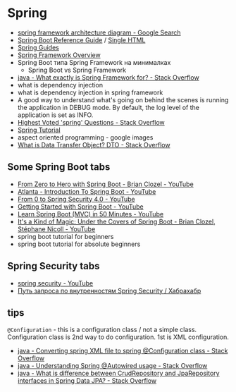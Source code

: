 # Spring
- [spring framework architecture diagram - Google Search](https://www.google.ru/search?newwindow=1&dcr=0&tbs=imgo%3A1&tbm=isch&sa=1&ei=7IRfWsmVMuee6ATAprfoDg&q=spring+framework+architecture+diagram&oq=spring+framework+&gs_l=psy-ab.1.0.0i67k1j0l9.921.921.0.1640.1.1.0.0.0.0.97.97.1.1.0....0...1c.1.64.psy-ab..0.1.97....0.jZhwOdSh41c)
- [Spring Boot Reference Guide](https://docs.spring.io/spring-boot/docs/current/reference/html/) / [Single HTML](https://docs.spring.io/spring-boot/docs/current/reference/htmlsingle/)
- [Spring Guides](https://spring.io/guides)
- [Spring Framework Overview](https://docs.spring.io/spring/docs/current/spring-framework-reference/overview.html#getting-started)
- Spring Boot типа Spring Framework на минималках
    - Spring Boot vs Spring Framework
- [java - What exactly is Spring Framework for? - Stack Overflow](https://stackoverflow.com/questions/1061717/what-exactly-is-spring-framework-for)
- what is dependency injection
- what is dependency injection in spring framework
- A good way to understand what's going on behind the scenes is running the application in DEBUG mode. By default, the log level of the application is set as INFO.
- [Highest Voted 'spring' Questions - Stack Overflow](https://stackoverflow.com/questions/tagged/spring)
- [Spring Tutorial](https://www.tutorialspoint.com/spring/index.htm)
- aspect oriented programming - google images
- [What is Data Transfer Object? DTO - Stack Overflow](https://stackoverflow.com/questions/1051182/what-is-data-transfer-object#1058186)

## Some Spring Boot tabs 
- [From Zero to Hero with Spring Boot - Brian Clozel - YouTube](https://www.youtube.com/watch?v=aA4tfBGY6jY)
- [Atlanta - Introduction To Spring Boot - YouTube](https://www.youtube.com/watch?v=nU-0JajQLB4&list=WL&index=10)
- [From 0 to Spring Security 4.0 - YouTube](https://www.youtube.com/watch?v=TjlDbIIJBi8&index=12&list=WL&t=3173s)
- [Getting Started with Spring Boot - YouTube](https://www.youtube.com/watch?v=sbPSjI4tt10&index=13&list=WL)
- [Learn Spring Boot (MVC) in 50 Minutes - YouTube](https://www.youtube.com/watch?v=Ke7Tr4RgRTs&index=14&list=WL)
- [It's a Kind of Magic: Under the Covers of Spring Boot - Brian Clozel, Stéphane Nicoll - YouTube](https://www.youtube.com/watch?v=jDchAEHIht0)
- spring boot tutorial for beginners
- spring boot tutorial for absolute beginners

## Spring Security tabs
- [spring security - YouTube](https://www.youtube.com/results?search_query=spring%20security)
- [Путь запроса по внутренностям Spring Security / Хабрахабр](https://habrahabr.ru/post/346628/)


## tips
`@Configuration` - this is a configuration class / not a simple class. Configuration class is 2nd way to do configuration. 1st is XML configuration.
- [java - Converting spring XML file to spring @Configuration class - Stack Overflow](https://stackoverflow.com/questions/24014919/converting-spring-xml-file-to-spring-configuration-class)
- [java - Understanding Spring @Autowired usage - Stack Overflow](https://stackoverflow.com/questions/19414734/understanding-spring-autowired-usage)
- [java - What is difference between CrudRepository and JpaRepository interfaces in Spring Data JPA? - Stack Overflow](https://stackoverflow.com/questions/14014086/what-is-difference-between-crudrepository-and-jparepository-interfaces-in-spring#14025100)
